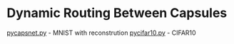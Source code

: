 # Dynamic Routing Between Capsules
[pycapsnet.py](https://github.com/ugoffugoff/ugoff/blob/master/pycapsnet.py) - MNIST with reconstrution
[pycifar10.py](https://github.com/ugoffugoff/ugoff/blob/master/pycifar10.py) - CIFAR10
